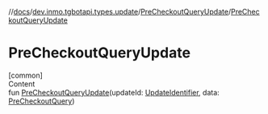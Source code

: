 //[docs](../../../index.md)/[dev.inmo.tgbotapi.types.update](../index.md)/[PreCheckoutQueryUpdate](index.md)/[PreCheckoutQueryUpdate](-pre-checkout-query-update.md)



# PreCheckoutQueryUpdate  
[common]  
Content  
fun [PreCheckoutQueryUpdate](-pre-checkout-query-update.md)(updateId: [UpdateIdentifier](../../dev.inmo.tgbotapi.types/index.md#%5Bdev.inmo.tgbotapi.types%2FUpdateIdentifier%2F%2F%2FPointingToDeclaration%2F%5D%2FClasslikes%2F625018081), data: [PreCheckoutQuery](../../dev.inmo.tgbotapi.types.payments/-pre-checkout-query/index.md))  



